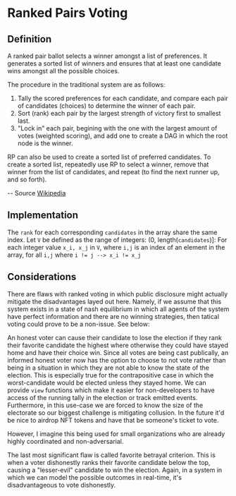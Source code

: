 # Ranked Pairs Voting

## Definition

A ranked pair ballot selects a winner amongst a list of preferences. It generates a sorted list of winners and ensures that at least one candidate wins
amongst all the possible choices.

The procedure in the traditional system are as follows:

  1. Tally the scored preferences for each candidate, and compare each pair of candidates (choices) to determine the winner of each pair.
  2. Sort (rank) each pair by the largest strength of victory first to smallest last.
  3. "Lock in" each pair, begining with the one with the largest amount of votes (weighted scoring), and add one to create a DAG in which the root node is the winner.

RP can also be used to create a sorted list of preferred candidates. To create a sorted list, repeatedly use RP to select a winner, remove that winner from the list of
candidates, and repeat (to find the next runner up, and so forth).

-- Source [Wikipedia](https://en.wikipedia.org/wiki/Ranked_pairs)

## Implementation

The `rank` for each corresponding `candidates` in the array share the same index. Let `V` be defined as the range of integers: (0, length(`candidates`)]:
For each integer value `x_i, x_j` in `V`, where `i,j` is an index of an element in the array, for all `i,j` where `i != j --> x_i != x_j`

## Considerations

There are flaws with ranked voting in which public disclosure might actually mitigate the disadvantages layed out here. Namely, if we assume that this system exists in a state of
nash equilibrium in which all agents of the system have perfect information and there are no winning strategies, then tatical voting could prove to be a non-issue. See below:

An honest voter can cause their candidate to lose the election if they rank their favorite candidate the highest where otherwise they could have stayed home and have their choice win.
Since all votes are being cast publically, an informed honest voter now has the option to choose to not vote rather than being in a situation in which they are not able to know the
state of the election. This is especially true for the contrapositive case in which the worst-candidate would be elected unless they stayed home.
We can provide `view` functions which make it easier for non-developers to have access of the running tally in the election or track emitted events. Furthermore, in this use-case
we are forced to know the size of the electorate so our biggest challenge is mitigating collusion. In the future it'd be nice to airdrop NFT tokens and have that be someone's ticket
to vote.

However, I imagine this being used for small organizations who are already highly coordinated and non-adversarial.

The last most significant flaw is called favorite betrayal criterion. This is when a voter dishonestly ranks their favorite candidate below the top,
causing a "lesser-evil" candidate to win the election. Again, in a system in which we can model the possible outcomes in real-time, it's disadvantageous to vote dishonestly.
